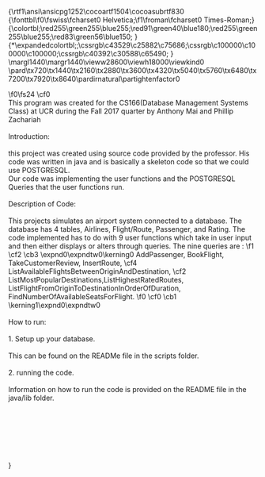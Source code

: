 {\rtf1\ansi\ansicpg1252\cocoartf1504\cocoasubrtf830
{\fonttbl\f0\fswiss\fcharset0 Helvetica;\f1\froman\fcharset0 Times-Roman;}
{\colortbl;\red255\green255\blue255;\red91\green40\blue180;\red255\green255\blue255;\red83\green56\blue150;
}
{\*\expandedcolortbl;;\cssrgb\c43529\c25882\c75686;\cssrgb\c100000\c100000\c100000;\cssrgb\c40392\c30588\c65490;
}
\margl1440\margr1440\vieww28600\viewh18000\viewkind0
\pard\tx720\tx1440\tx2160\tx2880\tx3600\tx4320\tx5040\tx5760\tx6480\tx7200\tx7920\tx8640\pardirnatural\partightenfactor0

\f0\fs24 \cf0 \
This program was created for the CS166(Database Management Systems Class) at UCR during the Fall 2017 quarter  by Anthony Mai and Phillip Zachariah\
\
Introduction:\
	\
	this project was created using source code provided by the professor. His code was written in java and is basically a skeleton code so that we could use POSTGRESQL.\
	Our code was implementing the user functions and the POSTGRESQL Queries that the user functions run.\
\
Description of Code:\
\
	This projects simulates an airport system connected to a database. The database has 4 tables, Airlines, Flight/Route, Passenger, and Rating. The code implemented has to do with 9 user functions which take in user input and then either displays or alters  through queries. The nine queries are : 
\f1 \cf2 \cb3 \expnd0\expndtw0\kerning0
AddPassenger, BookFlight, TakeCustomerReview, InsertRoute, \cf4 ListAvailableFlightsBetweenOriginAndDestination, \cf2 ListMostPopularDestinations,ListHighestRatedRoutes, ListFlightFromOriginToDestinationInOrderOfDuration, FindNumberOfAvailableSeatsForFlight.
\f0 \cf0 \cb1 \kerning1\expnd0\expndtw0 \
	\
How to run:\
 \
	1. Setup up your database.\
	\
	 	This can be found on the READMe file in the scripts folder.\
\
	2. running the code.\
	\
		Information on how to run the code is provided  on the README file in the  java/lib folder.\
\
\
\
\
\
\
\
}